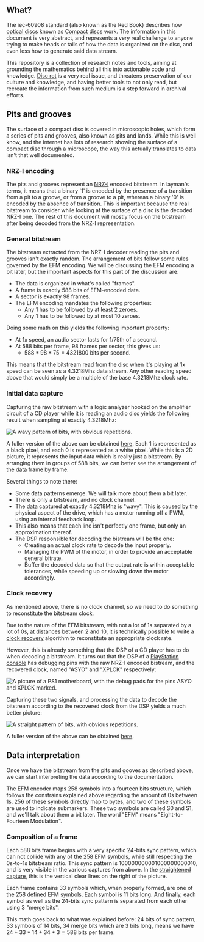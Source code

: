 ## What?
The iec-60908 standard (also known as the Red Book) describes how
[optical discs](https://en.wikipedia.org/wiki/Optical_disc) known
as [Compact discs](https://en.wikipedia.org/wiki/Compact_disc) work.
The information in this document is very abstract, and represents a
very real challenge to anyone trying to make heads or tails of how
the data is organized on the disc, and even less how to generate
said data stream.

This repository is a collection of research notes and tools, aiming
at grounding the mathematics behind all this into actionable code
and knowledge. [Disc rot](https://en.wikipedia.org/wiki/Disc_rot)
is a very real issue, and threatens preservation of our culture and
knowledge, and having better tools to not only read, but recreate
the information from such medium is a step forward in archival
efforts.

## Pits and grooves
The surface of a compact disc is covered in microscopic holes, which
form a series of pits and grooves, also known as pits and lands.
While this is well know, and the internet has lots of research showing
the surface of a compact disc through a microscope, the way this
actually translates to data isn't that well documented.

### NRZ-I encoding
The pits and grooves represent an [NRZ-I](https://en.wikipedia.org/wiki/Non-return-to-zero#Non-return-to-zero_inverted)
encoded bitstream. In layman's terms, it means that a binary '1' is
encoded by the presence of a transition from a pit to a groove, or
from a groove to a pit, whereas a binary '0' is encoded by the
absence of transition. This is important because the real bitstream
to consider while looking at the surface of a disc is the decoded
NRZ-I one. The rest of this document will mostly focus on the
bitstream after being decoded from the NRZ-I representation.

### General bitstream
The bitstream extracted from the NRZ-I decoder reading the pits and
grooves isn't exactly random. The arrangement of bits follow some
rules governed by the EFM encoding. We will be discussing the
EFM encoding a bit later, but the important aspects for this part of
the discussion are:
 - The data is organized in what's called "frames".
 - A frame is exactly 588 bits of EFM-encoded data.
 - A sector is exactly 98 frames.
 - The EFM encoding mandates the following properties:
   - Any 1 has to be followed by at least 2 zeroes.
   - Any 1 has to be followed by at most 10 zeroes.

Doing some math on this yields the following important property:
 - At 1x speed, an audio sector lasts for 1/75th of a second.
 - At 588 bits per frame, 98 frames per sector, this gives us:
   - $`588 * 98 * 75 = 4321800`$ bits per second.

This means that the bitstream read from the disc when it's playing
at 1x speed can be seen as a 4.3218Mhz data stream. Any other
reading speed above that would simply be a multiple of the base
4.3218Mhz clock rate.

### Initial data capture
Capturing the raw bitstream with a logic analyzer hooked on the
amplifier circuit of a CD player while it is reading an audio
disc yields the following result when sampling at exactly
4.3218Mhz:

![A wavy pattern of bits, with obvious repetitions.](images/cropped-skewed-bitstream.png)

A fuller version of the above can be obtained [here](images/skewed-bitstream.png).
Each 1 is represented as a black pixel, and each 0 is represented
as a white pixel. While this is a 2D picture, it represents the input
data which is really just a bitstream. By arranging them in groups
of 588 bits, we can better see the arrangement of the data frame by
frame.

Several things to note there:
 - Some data patterns emerge. We will talk more about them a bit later.
 - There is only a bitstream, and no clock channel.
 - The data captured at exactly 4.3218Mhz is "wavy". This is caused
by the physical aspect of the drive, which has a motor running off a
PWM, using an internal feedback loop.
 - This also means that each line isn't perfectly one frame, but only
an approximation thereof.
 - The DSP responsible for decoding the bistream will be the one:
   - Creating an actual clock rate to decode the input properly.
   - Managing the PWM of the motor, in order to provide an acceptable
general bitrate.
   - Buffer the decoded data so that the output rate is within
acceptable tolerances, while speeding up or slowing down the motor
accordingly.

### Clock recovery
As mentioned above, there is no clock channel, so we need to do something
to reconstitute the bitstream clock.

Due to the nature of the EFM bitstream, with not a lot of 1s separated
by a lot of 0s, at distances between 2 and 10, it is technically possible
to write a [clock recovery](https://en.wikipedia.org/wiki/Clock_recovery)
algorithm to reconstitute an appropriate clock rate.

However, this is already something that the DSP of a CD player
has to do when decoding a bitstream. It turns out that the DSP of a
[PlayStation console](https://en.wikipedia.org/wiki/PlayStation_(console))
has debugging pins with the raw NRZ-I encoded bistream, and the recovered
clock, named "ASYO" and "XPLCK" respectively:

![A picture of a PS1 motherboard, with the debug pads for the pins ASYO and XPLCK marked.](images/dsp-pinout.png)

Capturing these two signals, and processing the data to decode the bitstream
according to the recovered clock from the DSP yields a much better picture:

![A straight pattern of bits, with obvious repetitions.](images/cropped-bitstream.png)

A fuller version of the above can be obtained [here](images/bitstream.png).

## Data interpretation
Once we have the bitstream from the pits and gooves as described above,
we can start interpreting the data according to the documentation.

The EFM encoder maps 258 symbols into a fourteen bits structure, which
follows the constrains explained above regarding the amount of 0s
between 1s. 256 of these symbols directly map to bytes, and two of these
symbols are used to indicate submarkers. These two symbols are called
S0 and S1, and we'll talk about them a bit later. The word "EFM" means
"Eight-to-Fourteen Modulation".

### Composition of a frame
Each 588 bits frame begins with a very specific 24-bits sync pattern,
which can not collide with any of the 258 EFM symbols, while still
respecting the 0s-to-1s bitstream ratio. This sync pattern is
100000000001000000000010, and is very visible in the various captures
from above. In the [straightened capture](images/cropped-bitstream.png),
this is the vertical clear lines on the right of the picture.

Each frame contains 33 symbols which, when properly formed, are one of
the 258 defined EFM symbols. Each symbol is 11 bits long. And finally,
each symbol as well as the 24-bits sync pattern is separated from each
other using 3 "merge bits".

This math goes back to what was explained before: 24 bits of sync pattern,
33 symbols of 14 bits, 34 merge bits which are 3 bits long, means we have
$`24 + 33 * 14 + 34 * 3 = 588`$ bits per frame.
